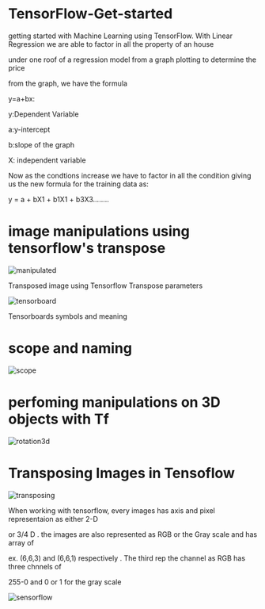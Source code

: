 # TensorFlow-Get-started
getting started  with Machine Learning using TensorFlow. With Linear Regression we are able to factor in all the property of an house

under one roof of a regression model from a graph plotting to determine the price

from the graph, we have the formula

y=a+bx:

y:Dependent Variable

a:y-intercept

b:slope of the graph

X: independent variable

Now as the condtions increase we have to factor in all the condition giving us the new formula for the training data as:

y = a + bX1 + b1X1 + b3X3........

# image manipulations using tensorflow's transpose

![manipulated](https://user-images.githubusercontent.com/34624703/77966129-1c8b6580-72eb-11ea-9e44-2eefd313dd30.PNG)

Transposed image using Tensorflow Transpose parameters

![tensorboard](https://user-images.githubusercontent.com/34624703/78081290-e0263b00-73b8-11ea-9ad8-cc0b9bcc5cfc.JPG)

Tensorboards symbols and meaning 

# scope and naming 
![scope](https://user-images.githubusercontent.com/34624703/78213835-6f684700-74bc-11ea-94f1-277bc57b5108.JPG)

# perfoming manipulations on 3D objects with Tf

![rotation3d](https://user-images.githubusercontent.com/34624703/78398799-62eb0800-75fc-11ea-9b27-8d2fd79b7155.JPG)

# Transposing Images in Tensoflow

![transposing](https://user-images.githubusercontent.com/34624703/80028710-36852600-84ee-11ea-809e-b34717b73c7c.png)

When working with tensorflow, every images has axis and pixel representaion as either 2-D

or 3/4 D . the images are also represented as RGB or the Gray scale and has array of

ex. (6,6,3) and (6,6,1) respectively . The third rep the channel as RGB has three chnnels of 

255-0 and 0 or 1 for the gray scale

![sensorflow](https://user-images.githubusercontent.com/34624703/80028719-384ee980-84ee-11ea-9520-17f675efdf4b.png)

